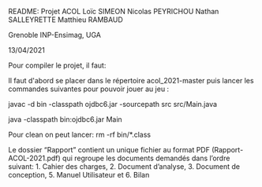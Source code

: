 README: Projet ACOL
Loïc SIMEON
Nicolas PEYRICHOU
Nathan SALLEYRETTE
Matthieu RAMBAUD

Grenoble INP-Ensimag, UGA

13/04/2021

Pour compiler le projet, il faut:

Il faut d'abord se placer dans le répertoire acol_2021-master puis lancer les commandes suivantes pour pouvoir jouer au jeu :

javac -d bin -classpath ojdbc6.jar -sourcepath src src/Main.java

java -classpath bin:ojdbc6.jar Main

Pour clean on peut lancer:
rm -rf bin/*.class


Le dossier “Rapport” contient un unique fichier au format PDF (Rapport-ACOL-2021.pdf) qui regroupe les documents demandés dans 
l’ordre suivant: 1. Cahier des charges, 2. Document d’analyse, 3. Document de conception, 5. Manuel Utilisateur et 6. Bilan
